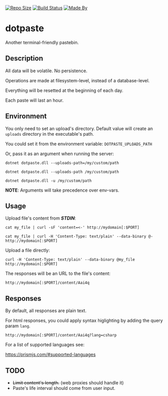 [![Repo Size](https://img.shields.io/github/repo-size/ErSoul/dotpaste?logo=github)](https://github.com/ErSoul/dotpaste)
[![Build Status](https://github.com/ErSoul/dotpaste/workflows/dotpaste/badge.svg)](https://github.com/ErSoul/dotpaste/actions)
[![Made By](https://img.shields.io/badge/Made_By-ErSoul-yellow?logo=dotnet&logoColor=yellow)](https://github.com/ErSoul)

# dotpaste

Another terminal-friendly pastebin.

## Description

All data will be volatile. No persistence.

Operations are made at filesystem-level, instead of a database-level.

Everything will be resetted at the beginning of each day.

Each paste will last an hour.

## Environment

You only need to set an upload's directory. Default value will create an `uploads` directory in the executable's path.

You could set it from the environment variable: `DOTPASTE_UPLOADS_PATH`

Or, pass it as an argument when running the server:

`dotnet dotpaste.dll --uploads-path=/my/custom/path`

`dotnet dotpaste.dll --uploads-path /my/custom/path`

`dotnet dotpaste.dll -u /my/custom/path`

**NOTE**: Arguments will take precedence over env-vars.

## Usage

Upload file's content from ___STDIN___:

`cat my_file | curl -sF 'content=<-' http://mydomain[:$PORT]`

`cat my_file | curl -H 'Content-Type: text/plain' --data-binary @- http://mydomain[:$PORT]`

Upload a file directly:

`curl -H 'Content-Type: text/plain' --data-binary @my_file http://mydomain[:$PORT]`

The responses will be an URL to the file's content:

`http://mydomain[:$PORT]/content/Aai4q`

## Responses

By default, all responses are plain text.

For html responses, you could apply syntax higlighting by adding the query param `lang`.

`http://mydomain[:$PORT]/content/Aai4q?lang=csharp`

For a list of supported languages see:

https://prismjs.com/#supported-languages

## TODO

- <s>Limit content's length.</s> (web proxies should handle it)
- Paste's life interval should come from user input.